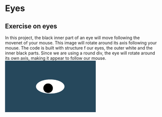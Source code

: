 # Eyes
## Exercise on eyes

In this project, the black inner part of an eye will move following the movenet of your mouse. This image will rotate around its axis following your mouse. The code is built with structure f our eyes, the outer white and the inner black parts. Since we are using a round div, the eye will rotate around its own axis, making it appear to follow our mouse.
<img src= "oneeye.png" width='300'/>
